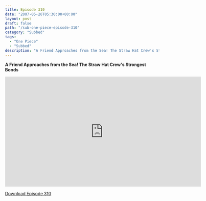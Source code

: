 ```yaml
---
title: Episode 310
date: "2007-05-20T05:30:00+00:00"
layout: post
draft: false
path: "/sub-one-piece-episode-310"
category: "Subbed"
tags:
  - "One Piece"
  - "Subbed"
description: "A Friend Approaches from the Sea! The Straw Hat Crew's Strongest Bonds"
---
```


**A Friend Approaches from the Sea! The Straw Hat Crew's Strongest Bonds**

<iframe width="640" height="360" src="https://www.rapidvideo.com/e/FXQI09DA71" frameborder="0" marginwidth=0 marginheight=0 scrolling=no allowfullscreen></iframe>

<a href="http://ouo.io/qs/eCodkFEQ?s=https://rapidvid.to/d/https://www.rapidvideo.com/e/FXQI09DA71">Download Episode 310</a>

